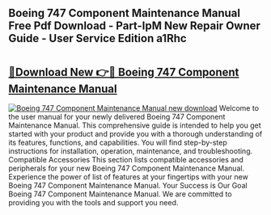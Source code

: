 ## Boeing 747 Component Maintenance Manual Free Pdf Download - Part-IpM New Repair Owner Guide - User Service Edition a1Rhc

# <h2><a href="http://bc83198.oget.top/?id=Boeing+747+Component+Maintenance+Manual">🔗Download New 👉🔴 Boeing 747 Component Maintenance Manual</a></h2>

[![Boeing 747 Component Maintenance Manual new download](https://i.imgur.com/5g1atiW.png)](http://bc83198.oget.top/?id=Boeing+747+Component+Maintenance+Manual)
Welcome to the user manual for your newly delivered Boeing 747 Component Maintenance Manual. This comprehensive guide is intended to help you get started with your product and provide you with a thorough understanding of its features, functions, and capabilities. You will find step-by-step instructions for installation, operation, maintenance, and troubleshooting. Compatible Accessories This section lists compatible accessories and peripherals for your new Boeing 747 Component Maintenance Manual. Experience the power of list of features at your fingertips with your new Boeing 747 Component Maintenance Manual. Your Success is Our Goal Boeing 747 Component Maintenance Manual. We are committed to providing you with the tools and support you need.
